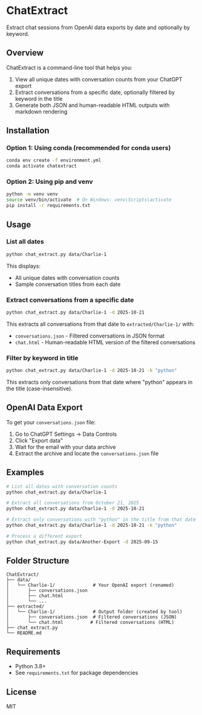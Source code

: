 # ChatExtract

Extract chat sessions from OpenAI data exports by date and optionally by keyword.

## Overview

ChatExtract is a command-line tool that helps you:
1. View all unique dates with conversation counts from your ChatGPT export
2. Extract conversations from a specific date, optionally filtered by keyword in the title
3. Generate both JSON and human-readable HTML outputs with markdown rendering

## Installation

### Option 1: Using conda (recommended for conda users)

```bash
conda env create -f environment.yml
conda activate chatextract
```

### Option 2: Using pip and venv

```bash
python -m venv venv
source venv/bin/activate  # On Windows: venv\Scripts\activate
pip install -r requirements.txt
```

## Usage

### List all dates

```bash
python chat_extract.py data/Charlie-1
```

This displays:
- All unique dates with conversation counts
- Sample conversation titles from each date

### Extract conversations from a specific date

```bash
python chat_extract.py data/Charlie-1 -d 2025-10-21
```

This extracts all conversations from that date to `extracted/Charlie-1/` with:
- `conversations.json` - Filtered conversations in JSON format
- `chat.html` - Human-readable HTML version of the filtered conversations

### Filter by keyword in title

```bash
python chat_extract.py data/Charlie-1 -d 2025-10-21 -k "python"
```

This extracts only conversations from that date where "python" appears in the title (case-insensitive).

## OpenAI Data Export

To get your `conversations.json` file:
1. Go to ChatGPT Settings → Data Controls
2. Click "Export data"
3. Wait for the email with your data archive
4. Extract the archive and locate the `conversations.json` file

## Examples

```bash
# List all dates with conversation counts
python chat_extract.py data/Charlie-1

# Extract all conversations from October 21, 2025
python chat_extract.py data/Charlie-1 -d 2025-10-21

# Extract only conversations with "python" in the title from that date
python chat_extract.py data/Charlie-1 -d 2025-10-21 -k "python"

# Process a different export
python chat_extract.py data/Another-Export -d 2025-09-15
```

## Folder Structure

```
ChatExtract/
├── data/
│   └── Charlie-1/              # Your OpenAI export (renamed)
│       ├── conversations.json
│       ├── chat.html
│       └── ...
├── extracted/
│   └── Charlie-1/              # Output folder (created by tool)
│       ├── conversations.json  # Filtered conversations (JSON)
│       └── chat.html          # Filtered conversations (HTML)
├── chat_extract.py
└── README.md
```

## Requirements

- Python 3.8+
- See `requirements.txt` for package dependencies

## License

MIT
